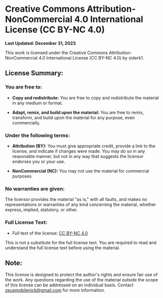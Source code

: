 # Creative Commons Attribution-NonCommercial 4.0 International License (CC BY-NC 4.0)

**Last Updated: December 31, 2023**

This work is licensed under the Creative Commons Attribution-NonCommercial 4.0 International License (CC BY-NC 4.0) by siderk1.

## License Summary:

### You are free to:

- **Copy and redistribute:** You are free to copy and redistribute the material in any medium or format.

- **Adapt, remix, and build upon the material:** You are free to remix, transform, and build upon the material for any purpose, even commercially.

### Under the following terms:

- **Attribution (BY):** You must give appropriate credit, provide a link to the license, and indicate if changes were made. You may do so in any reasonable manner, but not in any way that suggests the licensor endorses you or your use.

- **NonCommercial (NC):** You may not use the material for commercial purposes.

### No warranties are given:

The licensor provides the material "as is," with all faults, and makes no representations or warranties of any kind concerning the material, whether express, implied, statutory, or other.

### Full License Text:

- Full text of the license: [CC BY-NC 4.0](https://creativecommons.org/licenses/by-nc/4.0/legalcode)

This is not a substitute for the full license text. You are required to read and understand the full license text before using the material.

## Note:

This license is designed to protect the author's rights and ensure fair use of the work. Any questions regarding the use of the material outside the scope of this license can be addressed on an individual basis. Contact [zeusmobilenick@gmail.com](mailto:zeusmobilenick@gmail.com) for more information.
